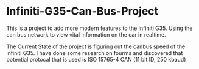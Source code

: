 # Infiniti-G35-Can-Bus-Project
 This is a project to add more modern features to the Infiniti G35. Using the can bus network to view vital information on the car in realtime. 

The Current State of the project is figuring out the canbus speed of the infiniti G35. I have done some research on fourms and discovered that potential protocal that is used is ISO 15765-4 CAN (11 bit ID, 250 kbaud)
